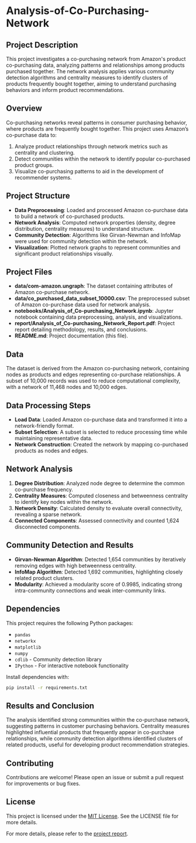 # Analysis-of-Co-Purchasing-Network

## Project Description
This project investigates a co-purchasing network from Amazon's product co-purchasing data, analyzing patterns and relationships among products purchased together. The network analysis applies various community detection algorithms and centrality measures to identify clusters of products frequently bought together, aiming to understand purchasing behaviors and inform product recommendations.

## Overview
Co-purchasing networks reveal patterns in consumer purchasing behavior, where products are frequently bought together. This project uses Amazon’s co-purchase data to:
1. Analyze product relationships through network metrics such as centrality and clustering.
2. Detect communities within the network to identify popular co-purchased product groups.
3. Visualize co-purchasing patterns to aid in the development of recommender systems.

## Project Structure
- **Data Preprocessing**: Loaded and processed Amazon co-purchase data to build a network of co-purchased products.
- **Network Analysis**: Computed network properties (density, degree distribution, centrality measures) to understand structure.
- **Community Detection**: Algorithms like Girvan-Newman and InfoMap were used for community detection within the network.
- **Visualization**: Plotted network graphs to represent communities and significant product relationships visually.

## Project Files
- **data/com-amazon.ungraph**: The dataset containing attributes of Amazon co-purchase network.
- **data/co_purchased_data_subset_10000.csv**: The preprocessed subset of Amazon co-purchase data used for network analysis.
- **notebooks/Analysis_of_Co-purchasing_Network.ipynb**: Jupyter notebook containing data preprocessing, analysis, and visualizations.
- **report/Analysis_of_Co-purchasing_Network_Report.pdf**: Project report detailing methodology, results, and conclusions.
- **README.md**: Project documentation (this file).

## Data
The dataset is derived from the Amazon co-purchasing network, containing nodes as products and edges representing co-purchase relationships. A subset of 10,000 records was used to reduce computational complexity, with a network of 11,468 nodes and 10,000 edges.

## Data Processing Steps
- **Load Data**: Loaded Amazon co-purchase data and transformed it into a network-friendly format.
- **Subset Selection**: A subset is selected to reduce processing time while maintaining representative data.
- **Network Construction**: Created the network by mapping co-purchased products as nodes and edges.

## Network Analysis
1. **Degree Distribution**: Analyzed node degree to determine the common co-purchase frequency.
2. **Centrality Measures**: Computed closeness and betweenness centrality to identify key nodes within the network.
3. **Network Density**: Calculated density to evaluate overall connectivity, revealing a sparse network.
4. **Connected Components**: Assessed connectivity and counted 1,624 disconnected components.

## Community Detection and Results
- **Girvan-Newman Algorithm**: Detected 1,654 communities by iteratively removing edges with high betweenness centrality.
- **InfoMap Algorithm**: Detected 1,692 communities, highlighting closely related product clusters.
- **Modularity**: Achieved a modularity score of 0.9985, indicating strong intra-community connections and weak inter-community links.

## Dependencies
This project requires the following Python packages:
- `pandas`
- `networkx`
- `matplotlib`
- `numpy`
- `cdlib` - Community detection library
- `IPython` - For interactive notebook functionality

Install dependencies with:
```bash
pip install -r requirements.txt
```

## Results and Conclusion
The analysis identified strong communities within the co-purchase network, suggesting patterns in customer purchasing behaviors. Centrality measures highlighted influential products that frequently appear in co-purchase relationships, while community detection algorithms identified clusters of related products, useful for developing product recommendation strategies.

## Contributing
Contributions are welcome! Please open an issue or submit a pull request for improvements or bug fixes.

## License
This project is licensed under the [MIT License](./LICENSE). See the LICENSE file for more details.


For more details, please refer to the [project report](./Analysis_of_Co-purchasing_Network_Report.pdf).
